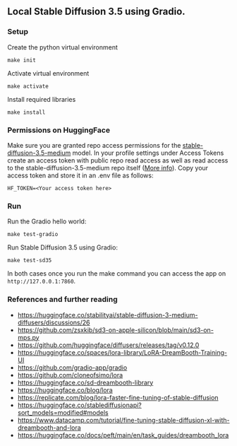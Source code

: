 ## Local Stable Diffusion 3.5 using Gradio.

### Setup

Create the python virtual environment

```
make init
```

Activate virtual environment

```
make activate
```

Install required libraries

```
make install
```

### Permissions on HuggingFace

 Make sure you are granted repo access permissions for the [stable-diffusion-3.5-medium](https://huggingface.co/stabilityai/stable-diffusion-3.5-medium) model.
 In your profile settings under Access Tokens create an access token with public repo read access as well as read access to the stable-diffusion-3.5-medium repo itself ([More info](https://huggingface.co/stabilityai/stable-diffusion-3-medium-diffusers/discussions/26)).
 Copy your access token and store it in an .env file as follows:

```
HF_TOKEN=<Your access token here>
```

### Run

Run the Gradio hello world:

```
make test-gradio
```

Run Stable Diffusion 3.5 using Gradio:

```
make test-sd35
```

In both cases once you run the make command you can access the app on `http://127.0.0.1:7860`.

### References and further reading

- https://huggingface.co/stabilityai/stable-diffusion-3-medium-diffusers/discussions/26
- https://github.com/zsxkib/sd3-on-apple-silicon/blob/main/sd3-on-mps.py
- https://github.com/huggingface/diffusers/releases/tag/v0.12.0
- https://huggingface.co/spaces/lora-library/LoRA-DreamBooth-Training-UI
- https://github.com/gradio-app/gradio
- https://github.com/cloneofsimo/lora
- https://huggingface.co/sd-dreambooth-library
- https://huggingface.co/blog/lora
- https://replicate.com/blog/lora-faster-fine-tuning-of-stable-diffusion
- https://huggingface.co/stablediffusionapi?sort_models=modified#models
- https://www.datacamp.com/tutorial/fine-tuning-stable-diffusion-xl-with-dreambooth-and-lora
- https://huggingface.co/docs/peft/main/en/task_guides/dreambooth_lora
